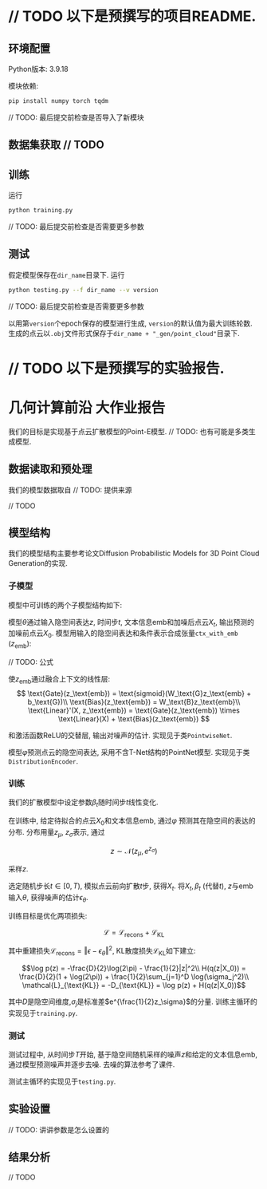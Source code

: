 # // TODO 以下是预撰写的项目README.

## 环境配置

Python版本: 3.9.18

模块依赖:
```bash
pip install numpy torch tqdm
```

// TODO: 最后提交前检查是否导入了新模块

## 数据集获取 // TODO

## 训练

运行
```bash
python training.py
```
// TODO: 最后提交前检查是否需要更多参数

## 测试
假定模型保存在`dir_name`目录下. 运行
```bash
python testing.py --f dir_name --v version
```
// TODO: 最后提交前检查是否需要更多参数

以用第`version`个epoch保存的模型进行生成, `version`的默认值为最大训练轮数. 生成的点云以`.obj`文件形式保存于`dir_name + "_gen/point_cloud"`目录下. 

# // TODO 以下是预撰写的实验报告.

# 几何计算前沿 大作业报告

我们的目标是实现基于点云扩散模型的Point-E模型. // TODO: 也有可能是多类生成模型. 

## 数据读取和预处理

我们的模型数据取自 // TODO: 提供来源

// TODO

## 模型结构

我们的模型结构主要参考论文Diffusion Probabilistic Models for 3D Point Cloud Generation的实现. 

### 子模型

模型中可训练的两个子模型结构如下:

模型$\theta$通过输入隐空间表达$z$, 时间步$t$, 文本信息$\text{emb}$和加噪后点云$X_t$, 输出预测的加噪前点云$X_0$. 模型用输入的隐空间表达和条件表示合成张量`ctx_with_emb` ($z_\text{emb}$):

// TODO: 公式

使$z_\text{emb}$通过融合上下文的线性层:
$$
\text{Gate}(z_\text{emb}) = \text{sigmoid}(W_\text{G}z_\text{emb} + b_\text{G})\\
\text{Bias}(z_\text{emb}) = W_\text{B}z_\text{emb}\\
\text{Linear}'(X, z_\text{emb}) = \text{Gate}(z_\text{emb}) \times \text{Linear}(X) + \text{Bias}(z_\text{emb})
$$

和激活函数$\text{ReLU}$的交替层, 输出对噪声的估计. 实现见于类`PointwiseNet`.

模型$\varphi$预测点云的隐空间表达, 采用不含T-Net结构的PointNet模型. 实现见于类`DistributionEncoder`.

### 训练

我们的扩散模型中设定参数$\beta_t$随时间步$t$线性变化.

在训练中, 给定待拟合的点云$X_0$和文本信息$\text{emb}$, 通过$\varphi$ 预测其在隐空间的表达的分布. 分布用量$z_\mu$, $z_\sigma$表示, 通过

$$z\sim\mathcal{N}(z_\mu, e^{z_\sigma})$$

采样$z$. 

选定随机步长$t\in [0, T)$, 模拟点云前向扩散$t$步, 获得$X_t$. 将$X_t, \beta_t$ (代替$t$), $z$与$\text{emb}$输入$\theta$, 获得噪声的估计$\epsilon_\theta$.

训练目标是优化两项损失:

$$\mathcal{L} = \mathcal{L}_{\text{recons}} + \mathcal{L}_{\text{KL}}$$

其中重建损失$\mathcal{L}_{\text{recons}} = \Vert \epsilon - \epsilon_\theta \Vert^2$, KL散度损失$\mathcal{L}_{\text{KL}}$如下建立:

$$\log p(z) = -\frac{D}{2}\log(2\pi) - \frac{1}{2}|z|^2\\
H(q(z|X_0)) = \frac{D}{2}(1 + \log(2\pi)) + \frac{1}{2}\sum_{j=1}^D \log(\sigma_j^2)\\
\mathcal{L}_{\text{KL}} = -D_{\text{KL}} = \log p(z) + H(q(z|X_0))$$

其中$D$是隐空间维度,$\sigma_j$是标准差$e^{\frac{1}{2}z_\sigma}$的分量. 训练主循环的实现见于`training.py`.

### 测试

测试过程中, 从时间步$T$开始, 基于隐空间随机采样的噪声$z$和给定的文本信息$\text{emb}$, 通过模型预测噪声并逐步去噪. 去噪的算法参考了课件. 

测试主循环的实现见于`testing.py`.

## 实验设置

// TODO: 讲讲参数是怎么设置的

## 结果分析

// TODO